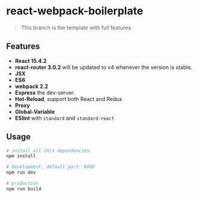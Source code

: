 # react-webpack-boilerplate

> This branch is the template with full features

## Features

- **React 15.4.2**
- **react-router 3.0.2** will be updated to v4 whenever the version is stable.
- **JSX**
- **ES6**
- **webpack 2.2**
- **Express** the dev-server.
- **Hot-Reload**, support both React and Redux
- **Proxy**
- **Global-Variable**
- **ESlint** with `standard` and `standard-react`

## Usage

```bash
# install all this dependencies.
npm install

# development, default port: 8080
npm run dev

# production
npm run build
```
